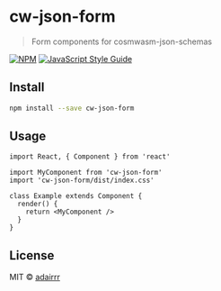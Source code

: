 # cw-json-form

> Form components for cosmwasm-json-schemas

[![NPM](https://img.shields.io/npm/v/cw-json-form.svg)](https://www.npmjs.com/package/cw-json-form) [![JavaScript Style Guide](https://img.shields.io/badge/code_style-standard-brightgreen.svg)](https://standardjs.com)

## Install

```bash
npm install --save cw-json-form
```

## Usage

```tsx
import React, { Component } from 'react'

import MyComponent from 'cw-json-form'
import 'cw-json-form/dist/index.css'

class Example extends Component {
  render() {
    return <MyComponent />
  }
}
```

## License

MIT © [adairrr](https://github.com/adairrr)
